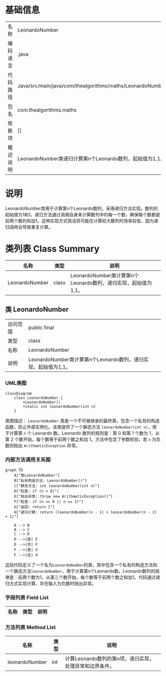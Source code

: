 # 基础信息

|      |      |
|------|------|
| 名称 | LeonardoNumber |
| 编码语言 | .java |
| 代码路径 | Java/src/main/java/com/thealgorithms/maths/LeonardoNumber.java |
| 包名 | com.thealgorithms.maths |
| 依赖项 | [] |
| 概述说明 | LeonardoNumber类递归计算第n个Leonardo数列，起始值为1,1。 |

# 说明

LeonardoNumber类用于计算第n个Leonardo数列，采用递归方法实现。数列的起始值为1和1。递归方法通过调用自身来计算数列中的每一个数，确保每个数都是前两个数的和加1。这种实现方式简洁但可能在计算较大数列时效率较低，因为递归调用会导致重复计算。

# 类列表 Class Summary

| 名称   | 类型  | 说明 |
|-------|------|-------------|
| LeonardoNumber | class | LeonardoNumber类计算第n个Leonardo数列，递归实现，起始值为1,1。 |



## 类 LeonardoNumber

|      |      |
|------|------|
| 访问范围 | public final |
| 类型 | class |
| 名称 | LeonardoNumber |
| 说明 | LeonardoNumber类计算第n个Leonardo数列，递归实现，起始值为1,1。 |


### UML类图

```mermaid
classDiagram
    class LeonardoNumber {
        +LeonardoNumber()
        +static int leonardoNumber(int n)
    }
```

类图描述：
`LeonardoNumber` 类是一个不可被继承的最终类，包含一个私有的构造函数，防止外部实例化。该类提供了一个静态方法 `leonardoNumber(int n)`，用于计算第 `n` 个 Leonardo 数。Leonardo 数列的规则是：第 0 和第 1 个数为 1，从第 2 个数开始，每个数等于前两个数之和加 1。方法中包含了参数校验，若 `n` 为负数则抛出 `ArithmeticException` 异常。


### 内部方法调用关系图

```mermaid
graph TD
    A["类LeonardoNumber"]
    B["私有构造方法: LeonardoNumber()"]
    C["静态方法: int leonardoNumber(int n)"]
    D["检查: if (n < 0)"]
    E["抛出异常: throw new ArithmeticException()"]
    F["检查: if (n == 0 || n == 1)"]
    G["返回: return 1"]
    H["递归计算: return (leonardoNumber(n - 1) + leonardoNumber(n - 2) + 1)"]

    A --> B
    A --> C
    C --> D
    D -->|是| E
    D -->|否| F
    F -->|是| G
    F -->|否| H
```

这段代码定义了一个名为`LeonardoNumber`的类，其中包含一个私有的构造方法和一个静态方法`leonardoNumber`，用于计算第n个Leonardo数。Leonardo数列的规律是：前两个数为1，从第三个数开始，每个数等于前两个数之和加1。代码通过递归方式实现计算，并在输入为负数时抛出异常。

### 字段列表 Field List

| 名称  | 类型  | 说明 |
|-------|-------|------|

### 方法列表 Method List

| 名称  | 类型  | 说明 |
|-------|-------|------|
| leonardoNumber | int | 计算Leonardo数列的第n项，递归实现，处理异常和边界条件。 |





